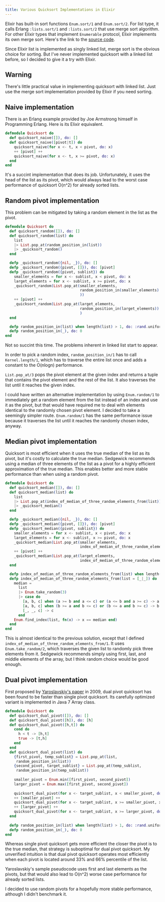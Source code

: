 ```yaml
---
title: Various Quicksort Implementations in Elixir
---
```


Elixir has built-in sort functions `Enum.sort/1` and `Enum.sort/2`. For list type, it calls Erlang `:lists.sort/1` and `:lists.sort/2` that use merge sort algorithm. For other Elixir types that implement `Enumerable` protocol, Elixir implements its own merge sort. Here's the link to the [source code](https://github.com/elixir-lang/elixir/blob/master/lib/elixir/lib/enum.ex#L2111). 

Since Elixir list is implemented as singly linked list, merge sort is the obvious choice for sorting. But I've never implemented quicksort with a linked list before, so I decided to give it a try with Elixir.

<!--more-->

## Warning

There's little practical value in implementing quicksort with linked list. Just use the merge sort implementation provided by Elixir if you need sorting. 

## Naive implementation

There is an Erlang example provided by Joe Armstrong himself in Programming Erlang. Here is its Elixir equivalent.

```elixir
defmodule Quicksort do
  def quicksort_naive([]), do: []
  def quicksort_naive([pivot|t]) do
    quicksort_naive(for x <- t, x < pivot, do: x)
    ++ [pivot] ++
    quicksort_naive(for x <- t, x >= pivot, do: x)
  end
end
```

It's a succint implementation that does its job. Unfortunately, it uses the head of the list as its pivot, which would always lead to the worst case performance of quicksort O(n^2) for already sorted lists.

## Random pivot implementation

This problem can be mitigated by taking a random element in the list as the pivot. 

```elixir
defmodule Quicksort do
  def quicksort_random([]), do: []
  def quicksort_random(list) do
    list
    |> List.pop_at(random_position_in(list))
    |> _quicksort_random()
  end

  defp _quicksort_random({nil, _}), do: []
  defp _quicksort_random({pivot, []}), do: [pivot]
  defp _quicksort_random({pivot, sublist}) do
    smaller_elements = for x <- sublist, x < pivot, do: x
    larget_elements = for x <- sublist, x >= pivot, do: x
    _quicksort_random(List.pop_at(smaller_elements, 
                                  random_position_in(smaller_elements)
                                  ))
    ++ [pivot] ++
    _quicksort_random(List.pop_at(larget_elements, 
                                  random_position_in(larget_elements))
                                  )
  end

  defp random_position_in(list) when length(list) > 1, do: :rand.uniform(length(list)) - 1
  defp random_position_in(_), do: 0
end
```

Not so succint this time. The problems inherent in linked list start to appear. 

In order to pick a random index, `random_position_in/1` has to call `Kernel.length/1`, which has to traverse the entire list once and adds a constant to the O(nlogn) performance.

`List.pop_at/3` pops the pivot element at the given index and returns a tuple that contains the pivot element and the rest of the list. It also traverses the list until it reaches the given index.

I could have written an alternative implementation by using `Enum.random/1` to immediately get a random element from the list instead of an index and use it as the pivot, but that would have required me to deal with elements identical to the randomly chosen pivot element. I decided to take a seemingly simpler route. `Enum.random/1` has the same performance issue because it traverses the list until it reaches the randomly chosen index, anyway.

## Median pivot implementation

Quicksort is most efficient when it uses the true median of the list as its pivot, but it's costly to calculate the true median. Sedgewick recommends using a median of three elements of the list as a pivot for a highly efficient approximation of the true median. This enables better and more stable performance than when using a random pivot.

```elixir
defmodule Quicksort do
  def quicksort_median([]), do: []
  def quicksort_median(list) do
    list
    |> List.pop_at(index_of_median_of_three_random_elements_from(list))
    |> _quicksort_median()
  end

  defp _quicksort_median({nil, _}), do: []
  defp _quicksort_median({pivot, []}), do: [pivot]
  defp _quicksort_median({pivot, sublist}) do
    smaller_elements = for x <- sublist, x < pivot, do: x
    larget_elements = for x <- sublist, x >= pivot, do: x
    _quicksort_median(List.pop_at(smaller_elements, 
                                  index_of_median_of_three_random_elements_from(smaller_elements)))
    ++ [pivot] ++
    _quicksort_median(List.pop_at(larget_elements, 
                                  index_of_median_of_three_random_elements_from(larget_elements)))
  end

  defp index_of_median_of_three_random_elements_from(list) when length(list) < 3, do: 0
  defp index_of_median_of_three_random_elements_from(list = [_|_]) do
    median =
      list
      |> Enum.take_random(3)
      |> case do
        [a, b, c] when (a >= b and a <= c) or (a <= b and a >= c) -> a
        [a, b, c] when (b >= a and b <= c) or (b <= a and b >= c) -> b
        [_, _, c] -> c
      end
    Enum.find_index(list, fn(x) -> x == median end)
  end
end
```

This is almost identical to the previous solution, except that I defined `index_of_median_of_three_random_elements_from/1`. It uses `Enum.take_random/2`, which traverses the given list to randomly pick three elements from it. Sedgewick recommends simply using first, last, and middle elements of the array, but I think random choice would be good enough.

## Dual pivot implementation

First proposed by [Yaroslavskiy's paper](http://codeblab.com/wp-content/uploads/2009/09/DualPivotQuicksort.pdf) in 2009, dual pivot quicksort has been found to be faster than single pivot quicksort. Its carefully optimized variant is implemented in Java 7 Array class. 

```elixir
defmodule Quicksort do
  def quicksort_dual_pivot([]), do: []
  def quicksort_dual_pivot([h]), do: [h]
  def quicksort_dual_pivot([h,t]) do
    cond do
      h < t -> [h,t]
      true -> [t,h]
    end
  end
  def quicksort_dual_pivot(list) do
    {first_pivot, temp_sublist} = List.pop_at(list,
     random_position_in(list))
    {second_pivot, target_sublist} = List.pop_at(temp_sublist,
     random_position_in(temp_sublist))
    
    smaller_pivot = Enum.min([first_pivot, second_pivot])
    larger_pivot = Enum.max([first_pivot, second_pivot])
    
    quicksort_dual_pivot(for x <- target_sublist, x < smaller_pivot, do: x) 
    ++ [smaller_pivot] ++
    quicksort_dual_pivot(for x <- target_sublist, x >= smaller_pivot, x < larger_pivot, do: x)
    ++ [larger_pivot] ++
    quicksort_dual_pivot(for x <- target_sublist, x >= larger_pivot, do: x)
  end
  
  defp random_position_in(list) when length(list) > 1, do: :rand.uniform(length(list)) - 1
  defp random_position_in(_), do: 0
end
```

Whereas single pivot quicksort gets more efficient the closer the pivot is to the true median, that strategy is suboptimal for dual pivot quicksort. My unverified intuition is that dual pivot quicksort operates most efficiently when each pivot is located around 33% and 66% percentile of the list. 

Yaroslavskiy's sample pseudocode uses first and last elements as the pivots, but that would also lead to O(n^2) worse case performance for already sorted lists.

I decided to use random pivots for a hopefully more stable performance, although I didn't benchmark it.
